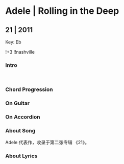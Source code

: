 # Adele | Rolling in the Deep
## 21 | 2011

Key: Eb

!+3
!!nashville

### Intro



&nbsp;&nbsp;

### Chord Progression


### On Guitar


### On Accordion


### About Song
Adele 代表作，收录于第二张专辑 《21》。

### About Lyrics